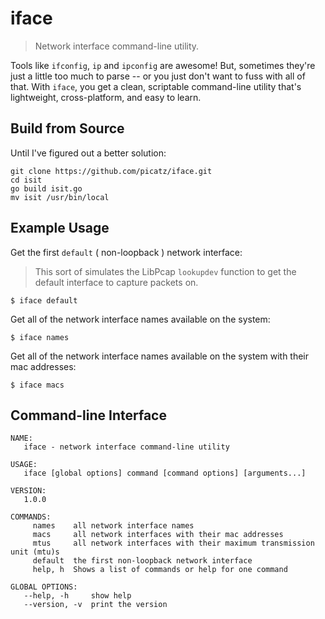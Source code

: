 # iface
> Network interface command-line utility.

Tools like `ifconfig`, `ip` and `ipconfig` are awesome! But, sometimes they're just a little too much to parse -- or you just don't want to fuss with all of that. With `iface`, you get a clean, scriptable command-line utility that's lightweight, cross-platform, and easy to learn. 

## Build from Source

Until I've figured out a better solution:

```
git clone https://github.com/picatz/iface.git
cd isit
go build isit.go
mv isit /usr/bin/local
```

## Example Usage

Get the first `default` ( non-loopback ) network interface:
> This sort of simulates the LibPcap `lookupdev` function to get the default interface to capture packets on.

```
$ iface default
```

Get all of the network interface names available on the system:

```
$ iface names
```

Get all of the network interface names available on the system with their mac addresses:

```
$ iface macs 
```

## Command-line Interface

```
NAME:
   iface - network interface command-line utility

USAGE:
   iface [global options] command [command options] [arguments...]

VERSION:
   1.0.0

COMMANDS:
     names    all network interface names
     macs     all network interfaces with their mac addresses
     mtus     all network interfaces with their maximum transmission unit (mtu)s
     default  the first non-loopback network interface
     help, h  Shows a list of commands or help for one command

GLOBAL OPTIONS:
   --help, -h     show help
   --version, -v  print the version
```


